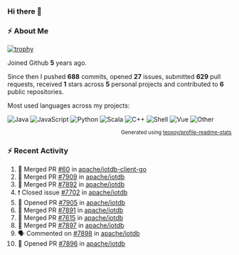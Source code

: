 ### Hi there 👋

### :zap: About Me

[![trophy](https://github-profile-trophy.vercel.app/?username=HTHou&theme=onedark)](https://github.com/ryo-ma/github-profile-trophy)
   
Joined Github **5** years ago.

Since then I pushed **688** commits, opened **27** issues, submitted **629** pull requests, received **1** stars across **5** personal projects and contributed to **6** public repositories.

Most used languages across my projects:

![Java](https://img.shields.io/static/v1?style=flat-square&label=%E2%A0%80&color=555&labelColor=%23b07219&message=Java%EF%B8%B194.4%25)
![JavaScript](https://img.shields.io/static/v1?style=flat-square&label=%E2%A0%80&color=555&labelColor=%23f1e05a&message=JavaScript%EF%B8%B11.4%25)
![Python](https://img.shields.io/static/v1?style=flat-square&label=%E2%A0%80&color=555&labelColor=%233572A5&message=Python%EF%B8%B10.7%25)
![Scala](https://img.shields.io/static/v1?style=flat-square&label=%E2%A0%80&color=555&labelColor=%23c22d40&message=Scala%EF%B8%B10.6%25)
![C++](https://img.shields.io/static/v1?style=flat-square&label=%E2%A0%80&color=555&labelColor=%23f34b7d&message=C%2B%2B%EF%B8%B10.6%25)
![Shell](https://img.shields.io/static/v1?style=flat-square&label=%E2%A0%80&color=555&labelColor=%2389e051&message=Shell%EF%B8%B10.4%25)
![Vue](https://img.shields.io/static/v1?style=flat-square&label=%E2%A0%80&color=555&labelColor=%2341b883&message=Vue%EF%B8%B10.3%25)
![Other](https://img.shields.io/static/v1?style=flat-square&label=%E2%A0%80&color=555&labelColor=%23ededed&message=Other%EF%B8%B11.2%25)

<p align="right"><sub>Generated using <a href="https://github.com/marketplace/actions/profile-readme-stats">teoxoy/profile-readme-stats</a></sub></p>


<!--![](https://github.com/HTHou/HTHou/blob/output/github-contribution-grid-snake.svg)-->

<!--![Haonan Hou's github stats](https://github-readme-stats.vercel.app/api?username=HTHou&count_private=true&show_icons=true&theme=onedark)-->

<!--![Haonan Hou's wakatime stats](https://github-readme-stats.vercel.app/api/wakatime?username=HTHou&layout=compact&theme=onedark)-->

<!--![Top Langs](https://github-readme-stats.vercel.app/api/top-langs/?username=HTHou&theme=onedark&layout=compact)-->

### :zap: Recent Activity
<!--START_SECTION:activity-->
1. 🎉 Merged PR [#60](https://github.com/apache/iotdb-client-go/pull/60) in [apache/iotdb-client-go](https://github.com/apache/iotdb-client-go)
2. 🎉 Merged PR [#7909](https://github.com/apache/iotdb/pull/7909) in [apache/iotdb](https://github.com/apache/iotdb)
3. 🎉 Merged PR [#7892](https://github.com/apache/iotdb/pull/7892) in [apache/iotdb](https://github.com/apache/iotdb)
4. ❗️ Closed issue [#7702](https://github.com/apache/iotdb/issues/7702) in [apache/iotdb](https://github.com/apache/iotdb)
5. 💪 Opened PR [#7905](https://github.com/apache/iotdb/pull/7905) in [apache/iotdb](https://github.com/apache/iotdb)
6. 🎉 Merged PR [#7891](https://github.com/apache/iotdb/pull/7891) in [apache/iotdb](https://github.com/apache/iotdb)
7. 🎉 Merged PR [#7615](https://github.com/apache/iotdb/pull/7615) in [apache/iotdb](https://github.com/apache/iotdb)
8. 🎉 Merged PR [#7897](https://github.com/apache/iotdb/pull/7897) in [apache/iotdb](https://github.com/apache/iotdb)
9. 🗣 Commented on [#7898](https://github.com/apache/iotdb/issues/7898) in [apache/iotdb](https://github.com/apache/iotdb)
10. 💪 Opened PR [#7896](https://github.com/apache/iotdb/pull/7896) in [apache/iotdb](https://github.com/apache/iotdb)
<!--END_SECTION:activity-->

<!--
**HTHou/HTHou** is a ✨ _special_ ✨ repository because its `README.md` (this file) appears on your GitHub profile.

Here are some ideas to get you started:

- 🔭 I’m currently working on ...
- 🌱 I’m currently learning ...
- 👯 I’m looking to collaborate on ...
- 🤔 I’m looking for help with ...
- 💬 Ask me about ...
- 📫 How to reach me: ...
- 😄 Pronouns: ...
- ⚡ Fun fact: ...
-->
